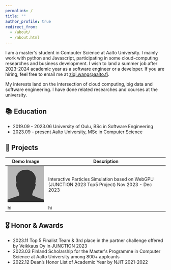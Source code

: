 ```yaml
---
permalink: /
title: ""
author_profile: true
redirect_from: 
  - /about/
  - /about.html
---
```


I am a master's student in Computer Science at Aalto University. I mainly work with python and Javascript, participating in some cloud-computing researches and business development. I wish to land a summer job after 2023-2024 academic year as a software engineer or a developer. If you are hiring, feel free to email me at ziqi.wang@aalto.fi.

My interests land on the intersection of cloud computing, big data and software engineering. I have done related researches and courses at the university.

## 📚 Education <a id="education"></a>

- 2019.09 - 2023.06 University of Oulu, BSc in Software Engineering
- 2023.09 - present Aalto University, MSc in Computer Science

## 👾 Projects<a id="projects"></a>

| Demo Image      | Description |
| ----------- | ----------- |
| <img src="./../images/bio-photo.jpg">| Interactive Particles Simulation based on WebGPU (JUNCTION 2023 Top5 Project) Nov 2023 - Dec 2023 |
|hi|hi|




## 🎖 Honor & Awards<a id="awards"></a>

- 2023.11 Top 5 Finalist Team & 3rd place in the partner challenge offered by Veikkaus Oy in JUNCTION 2023
- 2023.03 Finland Scholarship for the Master's Programme in Computer Science at Aalto University among 800+ applcants
- 2022.12 Dean’s Honor List of Academic Year by NJIT 2021-2022
